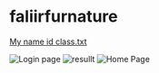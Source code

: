 # faliirfurnature

 
 
[My name id class.txt](https://github.com/zakariemo/Faliir-Furnature/files/10610757/My.name.id.class.txt)

![Login page](https://user-images.githubusercontent.com/116520949/216814849-b4660433-f242-4e0d-b31b-3c039dbc3057.PNG)
![resullt](https://user-images.githubusercontent.com/116520949/216814852-42885b98-76fc-4b50-8cb6-daa7e6e52b41.PNG)
![Home Page](https://user-images.githubusercontent.com/116520949/216814856-c602d11f-4dad-4e60-8f91-28dccc33399a.PNG)
